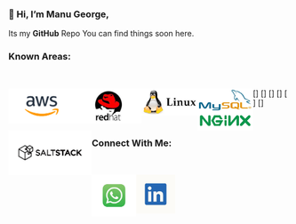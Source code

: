 ### 👋 Hi, I’m Manu George,
Its my **GitHub** Repo You can find things soon here. 

### Known Areas:

<br />

[<img align="left" alt="Unix" width="120px" src="https://raw.githubusercontent.com/ManuGeorge96/ManuGeorge96/master/Tools/aws.png" />]
[<img align="left" alt="Unix" width="120px" src="https://raw.githubusercontent.com/ManuGeorge96/ManuGeorge96/master/Tools/red.jpg" />]
[<img align="left" alt="Unix" width="100px" src="https://raw.githubusercontent.com/ManuGeorge96/ManuGeorge96/master/Tools/linux.jpg" />]
[<img align="left" alt="Unix" width="100px" src="https://raw.githubusercontent.com/ManuGeorge96/ManuGeorge96/master/Tools/mysql.jpg" />]
[<img align="left" alt="Unix" width="100px" src="https://raw.githubusercontent.com/ManuGeorge96/ManuGeorge96/master/Tools/download.png" />]
[<img align="left" alt="Unix" width="150px" src="https://raw.githubusercontent.com/ManuGeorge96/ManuGeorge96/master/Tools/salt.png" />]

<br />

### Connect With Me:

<br />

[<img align="left" alt="Unix" width="80" src="https://raw.githubusercontent.com/ManuGeorge96/ManuGeorge96/master/Tools/wp.jpg" />][wp]
[<img align="left" alt="Unix" width="70" src="https://raw.githubusercontent.com/ManuGeorge96/ManuGeorge96/master/Tools/ln.jpg" />][ln]








[wp]: https://wa.link/jx03b6
[ln]: https://www.linkedin.com/in/manu-george-03453613a
<!---
ManuGit1996/ManuGit1996 is a ✨ special ✨ repository because its `README.md` (this file) appears on your GitHub profile.
You can click the Preview link to take a look at your changes.
--->
